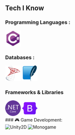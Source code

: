 ## Tech I Know

### Programming Languages :
<div>
  <img src="https://raw.githubusercontent.com/devicons/devicon/master/icons/csharp/csharp-original.svg" alt="C#" width="50" height="50"/>
</div>

### Databases :
<div>
  <img src="https://raw.githubusercontent.com/devicons/devicon/master/icons/microsoftsqlserver/microsoftsqlserver-original.svg" alt="SQL Server" width="50" height="50"/>
  <img src="https://raw.githubusercontent.com/devicons/devicon/master/icons/sqlite/sqlite-original.svg" alt="SQLite" width="50" height="50"/>
</div>

### Frameworks & Libraries
<div>
  <img src="https://raw.githubusercontent.com/devicons/devicon/master/icons/dotnetcore/dotnetcore-original.svg" alt=".NET Core" width="50" height="50"/>
  <img src="https://raw.githubusercontent.com/devicons/devicon/master/icons/bootstrap/bootstrap-original.svg" alt="Bootstrap" width="50" height="50"/>
</div>
### 🎮 Game Development: 
<div>
   <img src="![image](https://github.com/user-attachments/assets/513eb54c-12c9-4c66-9526-b0c5afa1a4cd)" alt="Unity2D" width="50" height="50">
  <img src="![image](https://github.com/user-attachments/assets/c8fd8991-f798-473b-bb49-b787d85507ac)" alt="Monogame" width="50" height="50">
</div>
<br/><br/>
